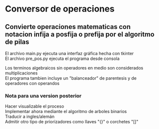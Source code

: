 # Conversor de operaciones
## Convierte operaciones matematicas con notacion infija a posfija o prefija por el algoritmo de pilas

El archivo main.py ejecuta una interfaz gráfica hecha con tkinter  
El archivo pre_pos.py ejecuta el programa desde consola  

Los terminos algebraicos sin operadores en medio son considerados multiplicaciones  
El programa tambien incluye un "balanceador" de parentesis y de operadores con operandos  


### Nota para una version posterior
Hacer visualizable el proceso  
Implementar ahora mediante el algoritmo de arboles binarios  
Traducir a ingles/alemán  
Admitir otro tipo de priorizadores como llaves "{}" o corchetes "[]"  
